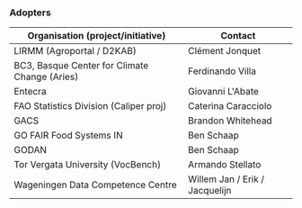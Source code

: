 ### Adopters
Organisation (project/initiative) | Contact
-- | --
LIRMM (Agroportal / D2KAB) | Clément Jonquet
BC3, Basque Center for Climate Change (Aries) | Ferdinando Villa
Entecra | Giovanni L'Abate
FAO Statistics Division (Caliper proj) | Caterina Caracciolo
GACS | Brandon Whitehead
GO FAIR Food Systems IN | Ben Schaap
GODAN | Ben Schaap
Tor Vergata University (VocBench) | Armando Stellato
Wageningen Data Competence Centre | Willem Jan / Erik / Jacquelijn
